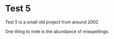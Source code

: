 # Test 5

Test 5 is a small old project from around 2002 

One thing to note is the abundance of misspellings.
